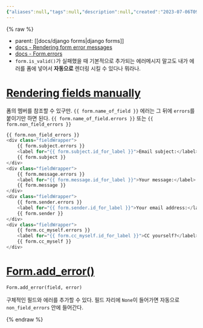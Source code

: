 ```yaml
---
{"aliases":null,"tags":null,"description":null,"created":"2023-07-06T09:10:31","updated":"2023-07-15T21:33:04","title":"form errors{ django }","dg-publish":true,"permalink":"/docs/form errors{ django }/","dgPassFrontmatter":true}
---
```



{% raw %}

- parent: [[docs/django forms\|django forms]]
- [docs - Rendering form error messages](https://docs.djangoproject.com/en/4.2/topics/forms/#rendering-form-error-messages)
- [docs - Form.errors](https://docs.djangoproject.com/en/4.2/ref/forms/api/#django.forms.Form.errors)
- `form.is_valid()`가 실패했을 때 기본적으로 추가되는 에러메시지 말고도 내가 에러를 폼에 넣어서 **자동으로** 렌더링 시킬 수 있다나 뭐라나.

# [Rendering fields manually](https://docs.djangoproject.com/en/4.2/topics/forms/#rendering-fields-manually) 

폼의 멤버를 참조할 수 있구만. `{{ form.name_of_field }}` 에러는 그 뒤에 `errors`를 붙이기만 하면 된다. `{{ form.name_of_field.errors }}` 또는 `{{ form.non_field_errors }}`

```python
{{ form.non_field_errors }}
<div class="fieldWrapper">
    {{ form.subject.errors }}
    <label for="{{ form.subject.id_for_label }}">Email subject:</label>
    {{ form.subject }}
</div>
<div class="fieldWrapper">
    {{ form.message.errors }}
    <label for="{{ form.message.id_for_label }}">Your message:</label>
    {{ form.message }}
</div>
<div class="fieldWrapper">
    {{ form.sender.errors }}
    <label for="{{ form.sender.id_for_label }}">Your email address:</label>
    {{ form.sender }}
</div>
<div class="fieldWrapper">
    {{ form.cc_myself.errors }}
    <label for="{{ form.cc_myself.id_for_label }}">CC yourself?</label>
    {{ form.cc_myself }}
</div>
```

# [Form.add_error()](https://docs.djangoproject.com/en/4.2/ref/forms/api/#django.forms.Form.add_error)

```python
Form.add_error(field, error)
```

구체적인 필드와 에러를 추가할 수 있다. 필드 자리에 `None`이 들어가면 자동으로 `non_field_errors` 안에 들어간다.


{% endraw %}
